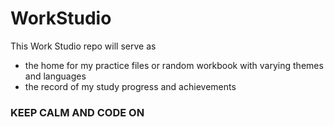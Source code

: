 # WorkStudio

This Work Studio repo will serve as 
- the home for my practice files or random workbook with varying themes and languages
- the record of my study progress and achievements

### KEEP CALM AND CODE ON

